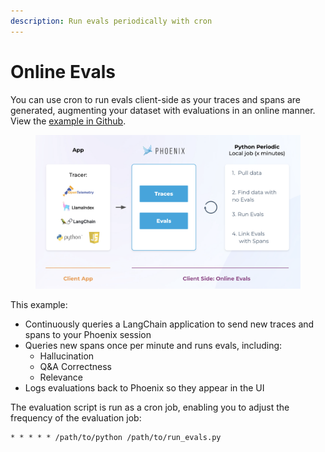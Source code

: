 ```yaml
---
description: Run evals periodically with cron
---
```


# Online Evals

You can use cron to run evals client-side as your traces and spans are generated, augmenting your dataset with evaluations in an online manner. View the [example in Github](https://github.com/Arize-ai/phoenix/tree/main/examples/cron-evals).

<figure><img src="../.gitbook/assets/oneline Evals.png" alt=""><figcaption></figcaption></figure>

This example:

* Continuously queries a LangChain application to send new traces and spans to your Phoenix session
* Queries new spans once per minute and runs evals, including:
  * Hallucination
  * Q\&A Correctness
  * Relevance
* Logs evaluations back to Phoenix so they appear in the UI

The evaluation script is run as a cron job, enabling you to adjust the frequency of the evaluation job:

```
* * * * * /path/to/python /path/to/run_evals.py
```
